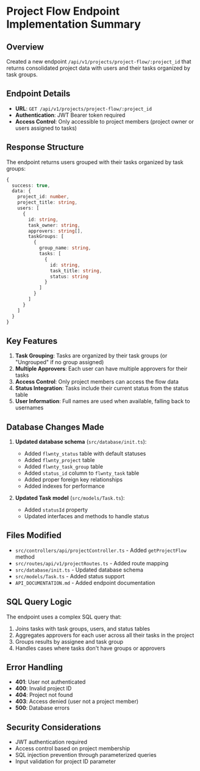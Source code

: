 # Project Flow Endpoint Implementation Summary

## Overview
Created a new endpoint `/api/v1/projects/project-flow/:project_id` that returns consolidated project data with users and their tasks organized by task groups.

## Endpoint Details
- **URL**: `GET /api/v1/projects/project-flow/:project_id`
- **Authentication**: JWT Bearer token required
- **Access Control**: Only accessible to project members (project owner or users assigned to tasks)

## Response Structure
The endpoint returns users grouped with their tasks organized by task groups:

```typescript
{
  success: true,
  data: {
    project_id: number,
    project_title: string,
    users: [
      {
        id: string,
        task_owner: string,
        approvers: string[],
        taskGroups: [
          {
            group_name: string,
            tasks: [
              {
                id: string,
                task_title: string,
                status: string
              }
            ]
          }
        ]
      }
    ]
  }
}
```

## Key Features
1. **Task Grouping**: Tasks are organized by their task groups (or "Ungrouped" if no group assigned)
2. **Multiple Approvers**: Each user can have multiple approvers for their tasks
3. **Access Control**: Only project members can access the flow data
4. **Status Integration**: Tasks include their current status from the status table
5. **User Information**: Full names are used when available, falling back to usernames

## Database Changes Made
1. **Updated database schema** (`src/database/init.ts`):
   - Added `flwnty_status` table with default statuses
   - Added `flwnty_project` table
   - Added `flwnty_task_group` table
   - Added `status_id` column to `flwnty_task` table
   - Added proper foreign key relationships
   - Added indexes for performance

2. **Updated Task model** (`src/models/Task.ts`):
   - Added `statusId` property
   - Updated interfaces and methods to handle status

## Files Modified
- `src/controllers/api/projectController.ts` - Added `getProjectFlow` method
- `src/routes/api/v1/projectRoutes.ts` - Added route mapping
- `src/database/init.ts` - Updated database schema
- `src/models/Task.ts` - Added status support
- `API_DOCUMENTATION.md` - Added endpoint documentation

## SQL Query Logic
The endpoint uses a complex SQL query that:
1. Joins tasks with task groups, users, and status tables
2. Aggregates approvers for each user across all their tasks in the project
3. Groups results by assignee and task group
4. Handles cases where tasks don't have groups or approvers

## Error Handling
- **401**: User not authenticated
- **400**: Invalid project ID
- **404**: Project not found
- **403**: Access denied (user not a project member)
- **500**: Database errors

## Security Considerations
- JWT authentication required
- Access control based on project membership
- SQL injection prevention through parameterized queries
- Input validation for project ID parameter